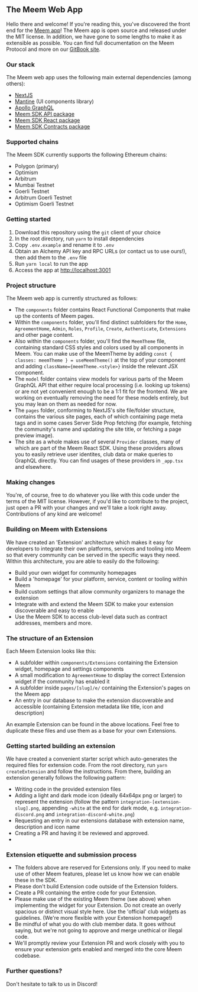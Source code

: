 ## The Meem Web App

Hello there and welcome! If you're reading this, you've discovered the front end for the [Meem app](https://app.meem.wtf)! The Meem app is open source and released under the MIT license. In addition, we have gone to some lengths to make it as extensible as possible. You can find full documentation on the Meem Protocol and more on our [GitBook site](https://docs.meem.wtf/meem-protocol/).

### Our stack

The Meem web app uses the following main external dependencies (among others):

-   [NextJS](https://nextjs.org/)
-   [Mantine](https://mantine.dev/) (UI components library)
-   [Apollo GraphQL](https://github.com/apollographql/apollo-client)
-   [Meem SDK API package](https://www.npmjs.com/package/@meemproject/api)
-   [Meem SDK React package](https://www.npmjs.com/package/@meemproject/react)
-   [Meem SDK Contracts package](https://www.npmjs.com/package/@meemproject/contracts)

### Supported chains

The Meem SDK currently supports the following Ethereum chains:

-   Polygon (primary)
-   Optimism
-   Arbitrum
-   Mumbai Testnet
-   Goerli Testnet
-   Arbitrum Goerli Testnet
-   Optimism Goerli Testnet

### Getting started

1. Download this repository using the `git` client of your choice
2. In the root directory, run `yarn` to install dependencies
3. Copy `.env.example` and rename it to `.env`
4. Obtain an Alchemy API key and RPC URLs (or contact us to use ours!), then add them to the `.env` file
5. Run `yarn local` to run the app
6. Access the app at [http://localhost:3001](http://localhost:3001)

### Project structure

The Meem web app is currently structured as follows:

-   The `components` folder contains React Functional Components that make up the contents of Meem pages.
-   Within the `components` folder, you'll find distinct subfolders for the `Home`, `AgreementHome`, `Admin`, `Roles`, `Profile`, `Create`, `Authenticate`, `Extensions` and other page content.
-   Also within the `components` folder, you'll find the `MeemTheme` file, containing standard CSS styles and colors used by all components in Meem. You can make use of the MeemTheme by adding `const { classes: meemTheme } = useMeemTheme()` at the top of your component and adding `className={meemTheme.<style>}` inside the relevant JSX component.
-   The `model` folder contains view models for various parts of the Meem GraphQL API that either require local processing (i.e. looking up tokens) or are not yet convenient enough to be a 1:1 fit for the frontend. We are working on eventually removing the need for these models entirely, but you may lean on them as needed for now.
-   The `pages` folder, conforming to NextJS's site file/folder structure, contains the various site pages, each of which containing page meta tags and in some cases Server Side Prop fetching (for example, fetching the community's name and updating the site title, or fetching a page preview image).
-   The site as a whole makes use of several `Provider` classes, many of which are part of the Meem React SDK. Using these providers allows you to easily retrieve user identites, club data or make queries to GraphQL directly. You can find usages of these providers in `_app.tsx` and elsewhere.

### Making changes

You're, of course, free to do whatever you like with this code under the terms of the MIT license. However, if you'd like to contribute to the project, just open a PR with your changes and we'll take a look right away. Contributions of any kind are welcome!

### Building on Meem with Extensions

We have created an 'Extension' architecture which makes it easy for developers to integrate their own platforms, services and tooling into Meem so that every community can be served in the specific ways they need. Within this architecture, you are able to easily do the following:

-   Build your own widget for community homepages
-   Build a 'homepage' for your platform, service, content or tooling within Meem
-   Build custom settings that allow community organizers to manage the extension
-   Integrate with and extend the Meem SDK to make your extension discoverable and easy to enable
-   Use the Meem SDK to access club-level data such as contract addresses, members and more.

### The structure of an Extension

Each Meem Extension looks like this:

-   A subfolder within `components/Extensions` containing the Extension widget, homepage and settings components
-   A small modification to `AgreementHome` to display the correct Extension widget if the community has enabled it
-   A subfolder inside `pages/[slug]/e/` containing the Extension's pages on the Meem app
-   An entry in our database to make the extension discoverable and accessible (containing Extension metadata like title, icon and description)

An example Extension can be found in the above locations. Feel free to duplicate these files and use them as a base for your own Extensions.

### Getting started building an extension

We have created a convenient starter script which auto-generates the required files for extension code. From the root directory, run `yarn createExtension` and follow the instructions. From there, building an extension generally follows the following pattern:

- Writing code in the provided extension files
- Adding a light and dark mode icon (ideally 64x64px png or larger) to represent the extension (follow the pattern `integration-[extension-slug].png`, appending `-white` at the end for dark mode, e.g. `integration-discord.png` and `integration-discord-white.png`)
- Requesting an entry in our extensions database with extension name, description and icon name
- Creating a PR and having it be reviewed and approved.
- 
### Extension etiquette and submission process

-   The folders above are reserved for Extensions only. If you need to make use of other Meem features, please let us know how we can enable these in the SDK.
-   Please don't build Extension code outside of the Extension folders.
-   Create a PR containing the entire code for your Extension.
-   Please make use of the existing Meem theme (see above) when implementing the widget for your Extension. Do not create an overly spacious or distinct visual style here. Use the 'official' club widgets as guidelines. (We're more flexible with your Extension homepage!)
-   Be mindful of what you do with club member data. It goes without saying, but we're not going to approve and merge unethical or illegal code.
-   We'll promptly review your Extension PR and work closely with you to ensure your extension gets enabled and merged into the core Meem codebase.

### Further questions?

Don't hesitate to talk to us in Discord!
